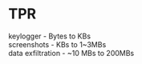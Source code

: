 # TPR

keylogger - Bytes to KBs </br>
screenshots - KBs to 1~3MBs </br>
data exfiltration - ~10 MBs to 200MBs </br>
